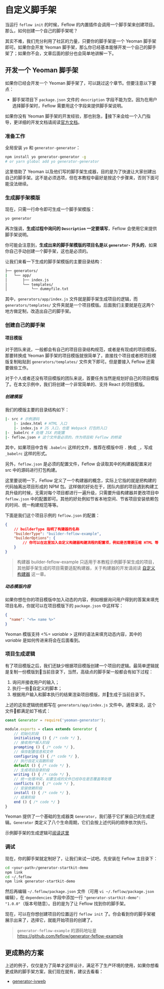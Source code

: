 # 自定义脚手架

当运行 `feflow init` 的时候，Feflow 的内置插件会调用一个脚手架来创建项目。那么，如何创建一个自己的脚手架呢？

其实不难，我们充分利用了社区的力量，只要你的脚手架是一个 Yeoman 脚手架即可。如果你会开发 Yeoman 脚手架，那么你已经基本能够开发一个自己的脚手架了；如果你不会，文章后面的部分也会简单地讲解一下。

## 开发一个 Yeoman 脚手架

如果你已经会开发一个 Yeoman 脚手架了，可以跳过这个章节。但要注意以下要点：

* 脚手架项目下 `package.json` 文件的 `description` 字段不能为空。因为在用户选择脚手架时，Feflow 需要用这个字段来提供脚手架说明。

如果你没有 Yeoman 脚手架的开发经验，那也别急，接下来会给一个入门指导，更详细的开发文档请阅读[官方文档](https://yeoman.io/authoring/)。

### 准备工作

全局安装 `yo` 和 `generator-generator`：

```sh
npm install yo generator-generator -g
# or yarn global add yo generator-generator
```

这里借助了 Yeoman 以及他们写的脚手架生成器，目的是为了快速让大家创建出自己的脚手架。这不是必须选项，但在本教程中最好是按这个步骤来，否则下面可能没法继续。

### 生成脚手架模版

现在，只需一行命令即可生成一个脚手架模版：

```sh
yo generator
```

再次强调，**生成过程中询问的 `Description` 一定要填写**，Feflow 会使用它来提供脚手架说明。

你可能会注意到，**生成出来的脚手架模版的项目名是以 `generator-` 开头的**，如果你自己手动创建一个脚手架，这也是必须的。

让我们来看一下生成的脚手架模版的主要目录结构：

```sh
├── generators/
|   └── app/
│       ├── index.js
│       └── templates/
│           └── dummyfile.txt
```

其中，`generators/app/index.js` 文件就是脚手架生成项目的逻辑，而 `generators/templates/` 文件夹就是一个项目模版。后面我们主要就是在这两个地方做定制，改造出自己的脚手架。

### 创建自己的脚手架

#### 项目模版

对于团队来说，一般都会有自己的项目目录结构规范，或者是有现成的项目模版，那要转换成 Yeoman 脚手架的项目模版就很简单了，直接找个项目或者把项目模版复制粘贴到 `generators/templates/` 文件夹下即可。但是要接入 Feflow 还需要做些工作。

对于个人或者还没有项目模版的团队来说，首要任务当然是规划好自己的项目模版了。在本文示例中，我们将创建一个非常简单的、支持 React 的项目模版。

##### 创建模版

我们的模版主要的目录结构如下：

```sh
|- src # 示例源码
    |- index.html # HTML 入口
    |- index.js # JS 入口，也是 Webpack 打包的入口
|- _babelrc # 处理 JSX 的配置
|- feflow.json # 这个文件是必须的，作为项目和 Feflow 的桥梁
```

其中，如果项目中含有 `.babelrc` 这样的文件，推荐在模版中将 `.` 换成 `_`，写成 `_babelrc` 这样的形式。

另外，`feflow.json` 是必须的配置文件，Feflow 会读取其中的构建器配置来对 src 中的源码进行打包构建。

这里要说明一下，Feflow 定义了一个构建器的概念，实际上它指的就是把构建的代码抽离出项目形成的 NPM 包。这样做的好处在于，团队内部的项目遇到构建工具升级的时候，无需对每个项目都进行一遍升级，只需要升级构建器并更改项目中 `feflow.json` 中的配置即可。其他的好处例如节省本地空间、节省项目安装依赖包的时间、统一构建规范等等。

下面是我们这个项目示例的 `feflow.json` 的配置：

```json
{
    // builderType 指明了构建器的名称
    "builderType": "builder-feflow-example",
    "builderOptions": {
        // 你可以在这里加入自定义构建器构建流程的配置项，例如是否需要压缩 HTML 等
    }
}
```

> 构建器 builder-feflow-example 只适用于本教程示例脚手架生成的项目，其他脚手架生成的项目需要适配构建器，关于构建器的开发请阅读 [自定义构建器](./advance-builder-custom.md) 这一章。

##### 动态模版内容

如果你想在你的项目模版中加入动态的内容，例如根据询问用户得到的答案来填充项目名称，你就可以在项目模版下的 `package.json` 中这样写：

```json
{
  "name": "<%= name %>"
}
```

Yeoman 模版支持 <%= *variable* > 这样的语法来填充动态内容，其中的 *variable* 是如何传进来将会在后面看到。

### 项目生成逻辑

有了项目模版之后，我们还缺少根据项目模版创建一个项目的逻辑。最简单逻辑就是复制一份模版到当前目录下，当然，高级点的脚手架一般都会有如下过程：

1. 询问并接收用户的输入；
1. 执行一些自定义的脚本；
1. 根据用户输入和脚本执行的结果渲染项目模版，并生成于当前目录下。

上述的这些逻辑统统都写在 `generators/app/index.js` 文件中。通常来说，这个文件都满足如下格式：

```js
const Generator = require('yeoman-generator');

module.exports = class extends Generator {
    // 初始化阶段
    initializing () { /* code */ },
    // 接收用户输入阶段
    prompting () { /* code */ },
    // 保存配置信息和文件
    configuring () { /* code */ },
    // 执行自定义函数阶段
    default () { /* code */ },
    // 生成项目目录阶段
    writing () { /* code */ },
    // 统一处理冲突，如要生成的文件已经存在是否覆盖等处理
    conflicts () { /* code */ },
    // 安装依赖阶段
    install () { /* code */ },
    // 结束阶段
    end () { /* code */ }
}
```

Yeoman 提供了一个基础的生成器类 `Generator`，我们基于它扩展自己的生成逻辑。`Generator` 类定义了八个生命周期，它们会按上述代码的顺序依次执行。

示例脚手架的生成逻辑可[阅读这里](https://github.com/feflow/generator-feflow-example/blob/master/generators/app/index.js)

### 调试

现在，你的脚手架就定制好了，让我们来试一试吧。先安装在 Feflow 主目录下：

```sh
cd <your-path>/generator-startkit-demo
npm link
cd ~/.feflow
npm link generator-startkit-demo
```

然后再编辑 `~/.feflow/package.json` 文件（可用 `vi ~/.feflow/package.json` 编辑），在 `dependencies` 字段中添加一行 `"generator-startkit-demo": "1.0.0"`（版本号随意）。目的是为了让 Feflow 找到你的脚手架。

现在，可以在你想创建项目的位置运行 `feflow init` 了。你会看到你的脚手架被展示出来了，选择它，就能开始项目的创建了。

> `generator-feflow-example` 的源码地址是 https://github.com/feflow/generator-feflow-example

## 更成熟的方案

上述的例子，仅仅是为了简单才这样设计，满足不了生产环境的使用，如果你想看更成熟的脚手架方案，我们现在就有，建议去看看：

* [generator-ivweb](https://github.com/feflow/generator-ivweb)
